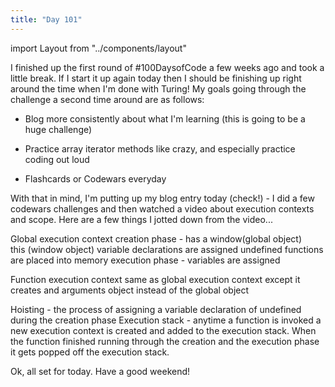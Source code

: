 ```yaml
---
title: "Day 101"
---
```


import Layout from "../components/layout"

<Layout>

I finished up the first round of #100DaysofCode a few weeks ago and took a little break. If I start it up again today then
I should be finishing up right around the time when I'm done with Turing! My goals going through the challenge a second time around are as follows:

- Blog more consistently about what I'm learning (this is going to be a huge challenge)

- Practice array iterator methods like crazy, and especially practice coding out loud

- Flashcards or Codewars everyday

With that in mind, I'm putting up my blog entry today (check!) - I did a few codewars challenges and then watched a video about
execution contexts and scope. Here are a few things I jotted down from the video...

Global execution context
creation phase - has a window(global object)  
 this (window object)
variable declarations are assigned undefined
functions are placed into memory
execution phase - variables are assigned

Function execution context
same as global execution context except it creates and arguments object instead of the global object

Hoisting - the process of assigning a variable declaration of undefined during the creation phase
Execution stack - anytime a function is invoked a new execution context is created and added to the execution stack. When the function
finished running through the creation and the execution phase it gets popped off the execution stack.

Ok, all set for today. Have a good weekend!

</Layout>

